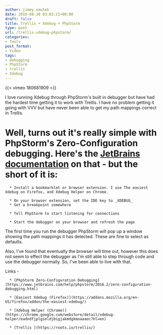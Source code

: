 ```yaml
---
author: jimmy.smutek
date: 2016-08-30 03:03:21+00:00
draft: false
title: Trellis + Xdebug + PhpStorm
type: post
url: /trellis-xdebug-phpstorm/
categories:
- Tools
post_format:
- Video
tags:
- debugging
- PhpStorm
- trellis
- Xdebug
---
```


{{< vimeo 180681909 >}}

I love running Xdebug through PhpStorm's built in debugger but have had the hardest time getting it to work with Trellis. I have no problem getting it going with VVV but have never been able to get my path mappings correct in Trellis.

Well, turns out it's really simple with PhpStorm's Zero-Configuration debugging. Here's the [JetBrains documentation](https://www.jetbrains.com/help/phpstorm/2016.2/zero-configuration-debugging.html) on that - but the short of it is:
=



	  * Install a bookmarklet or browser extension. I use The easiest Xdebug on Firefox, and Xdebug Helper on Chrome.
 
	  * On your browser extension, set the IDE key to _XDEBUG_
	  * Set a breakpoint somewhere

	  * Tell PhpStorm to start listening for connections

	  * Start the debugger on your browser and refresh the page



The first time you run the debugger PhpStorm will pop up a window showing the path mappings it has detected. These are fine to select as defaults. 

Also, I've found that eventually the browser will time out, however this does not seem to effect the debugger as I'm still able to step through code and use the debugger normally. So, I've been able to live with that. 

Links - 


	  * [PhpStorm Zero-Configuration Debugging](https://www.jetbrains.com/help/phpstorm/2016.2/zero-configuration-debugging.html)

	  * [Easiest Xdebug (Firefox)](https://addons.mozilla.org/en-US/firefox/addon/the-easiest-xdebug/)

	  * [Xdebug Helper (Chrome)](https://chrome.google.com/webstore/detail/xdebug-helper/eadndfjplgieldjbigjakmdgkmoaaaoc?hl=en)

	  * [Trellis ](https://roots.io/trellis/)




